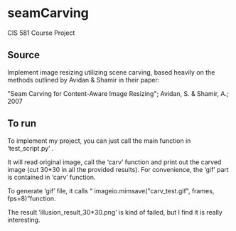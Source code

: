 # seamCarving
CIS 581 Course Project

## Source
Implement image resizing utilizing scene carving, based heavily on the methods outlined by Avidan & Shamir in their paper:

"Seam Carving for Content-Aware Image Resizing"; Avidan, S. & Shamir, A.; 2007

## To run
To implement my project, you can just call the main function in ‘test_script.py’ . 

It will read original image, call the ‘carv’ function and print out the carved image (cut 30*30 in all the provided results). 
For convenience, the ‘gif’ part is contained in ‘carv’ function.

To generate ‘gif’ file, it  calls “ imageio.mimsave("carv_test.gif", frames, fps=8)”function. 

The result ’illusion_result_30*30.png’ is kind of failed, but I find it is really interesting.


